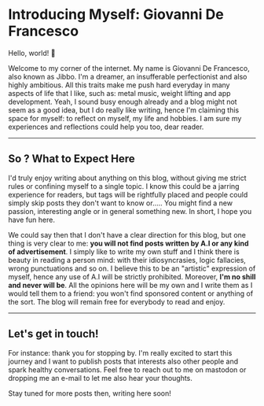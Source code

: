 # Introducing Myself: Giovanni De Francesco

Hello, world! 👋

Welcome to my corner of the internet. My name is Giovanni De Francesco, also known as Jibbo. I'm a dreamer, an insufferable perfectionist and also highly ambitious. All this traits make me push hard everyday in many aspects of life that I like, such as: metal music, weight lifting and app development. Yeah, I sound busy enough already and a blog might not seem as a good idea, but I do really like writing, hence I'm claiming this space for myself: to reflect on myself, my life and hobbies. I am sure my experiences and reflections could help you too, dear reader.

---

## So ? What to Expect Here

I'd truly enjoy writing about anything on this blog, without giving me strict rules or confining myself to a single topic. I know this could be a jarring experience for readers, but tags will be rightfully placed and people could simply skip posts they don't want to know or..... You might find a new passion, interesting angle or in general something new. In short, I hope you have fun here.

We could say then that I don't have a clear direction for this blog, but one thing is very clear to me: **you will not find posts written by A.I or any kind of advertisement**. I simply like to write my own stuff and I think there is beauty in reading a person mind: with their idiosyncrasies, logic fallacies, wrong punctuations and so on. I believe this to be an "artistic" expression of myself, hence any use of A.I will be strictly prohibited. Moreover, **I'm no shill and never will be**. All the opinions here will be my own and I write them as I would tell them to a friend: you won't find sponsored content or anything of the sort. The blog will remain free for everybody to read and enjoy.

---

## Let's get in touch!

For instance: thank you for stopping by. I'm really excited to start this journey and I want to publish posts that interests also other people and spark healthy conversations. Feel free to reach out to me on mastodon or dropping me an e-mail to let me also hear your thoughts.

Stay tuned for more posts then, writing here soon!